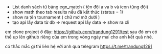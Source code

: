 #
 - List danh sách từ bảng egn_match ( tên đội a va b và icon từng đội)
- show math theo tab results nếu đã kết thúc (status = 1)
- show ra tên tournament ( chữ mờ mờ dưới )
- tạo api lấy data từ db => request api lấy data => show ra cli  

em clone project  ở đây:
 https://github.com/trandung1291/test 
sau đó em có thể up lên github riêng của em trong vòng ngày mai cho anh kết quả nhé.


có thắc mắc gì thì  liên hệ với anh qua telegram
https://t.me/trandung1291

